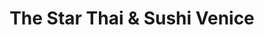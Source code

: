 ---
layout: place
title: "The Star Thai & Sushi Venice"
permalink: /florida/venice/the-star-thai-sushi-venice.html
stateAbbr: FL
stateName: Florida
cityName: Venice
seo:
  name: "The Star Thai & Sushi Venice"
  type: Restaurant
  links: null
description: "Looking for sushi in Venice, Florida? Check out The Star Thai & Sushi Venice for a delightful Japanese dining experience. Enjoy a variety of sushi and other ..."
place_id: ChIJ5WzPaalbw4gRJzVCdkZm9I4
photos:
  - name: >-
      places/ChIJ5WzPaalbw4gRJzVCdkZm9I4/photos/AeeoHcL9PxXRzEQ8ynhIavpKEWEjGXpYZJch0Qoz1oIv1vhtkxNtvt4ns6mk8dawbJ289I3qc5zRd2N92Ux6ZI521WEL-LRLVZU4liSdyuIMQ02kTiVn8WwyNxe8VZ_5plFlIHSFVTwodkLLds5yqv2UgCFpubbQO6SEZgnHVHUuKylgR5YxvPCa5vsUqKMneuugCh9_lr3j1hzzbK4YLVu-PnbJGaj97WFfNu9zKNcTt4uZim2zx_aX0fQ2k2k4_7A3YvSTDVaQAj3O8H_9foU19L7IyKSRS1t-_NbJZ8ZIr1fDXQ
    widthPx: 1213
    heightPx: 682
    authorAttributions:
      - displayName: The Star Thai & Sushi Venice
        uri: https://maps.google.com/maps/contrib/117956130345473778684
        photoUri: >-
          https://lh3.googleusercontent.com/a/ACg8ocIrBUlcCIzJpMuX06pqxnGKkyqegpIH6G7GM2QiBKf-66jFrg=s100-p-k-no-mo
    flagContentUri: >-
      https://www.google.com/local/imagery/report/?cb_client=maps_api_places.places_api&image_key=!1e10!2sAF1QipMy4WoQKDIEl3IuqeYPknlAS2CLJI5SgaBYpVm0&hl=en-US
    googleMapsUri: >-
      https://www.google.com/maps/place//data=!3m4!1e2!3m2!1sAF1QipMy4WoQKDIEl3IuqeYPknlAS2CLJI5SgaBYpVm0!2e10!4m2!3m1!1s0x88c35ba969cf6ce5:0x8ef4664676423527
  - name: >-
      places/ChIJ5WzPaalbw4gRJzVCdkZm9I4/photos/AeeoHcJAgmc1VAEaLsqFnie42OAdapnBYkvHgZR0e3dngSlXr4PKM4nBd996-5zYChHzb6eup-E-lO7Rt77Cvky-YjRb2gYnSU9LWel7aXgp5Sls5FqyKOXokCGq7YxBymatqap5EUs68wMtVwNiBOOvlUuBb4YK4Tf6hdW0lUtdvpBysyJ_nIaf7AYJv3lxvl80NZ1AU3XRyPNbguiKNlnUbzPxkGFfdnH49TApAzYAaZiGTzXv4vDQtSEP8tXNuTzfWD0WHyrB-lee3kMxH-R0k9Yuomw9hKLjXzZ5Av-jeWJVptOapgobSSBB-Iaj_MKnh1u3WXdKAcBmOyXlXKJ1Qy76CUiq-cPzbN44U9e6IjN43R8npnJB-ceIo1DmWXtjoQlHJ2PgD11xT7PPqzwXx0OYQWtivjpEUK0vUKnkcRckGWk
    widthPx: 4032
    heightPx: 3024
    authorAttributions:
      - displayName: Captain Pavel
        uri: https://maps.google.com/maps/contrib/100742574547060703813
        photoUri: >-
          https://lh3.googleusercontent.com/a-/ALV-UjWgBkS3qwVoxp7p3p3P_aJ9NeaNcXMLn-7Hbmvm1rR3bPjtQPjgWQ=s100-p-k-no-mo
    flagContentUri: >-
      https://www.google.com/local/imagery/report/?cb_client=maps_api_places.places_api&image_key=!1e10!2sCIHM0ogKEICAgICtzPfl7AE&hl=en-US
    googleMapsUri: >-
      https://www.google.com/maps/place//data=!3m4!1e2!3m2!1sCIHM0ogKEICAgICtzPfl7AE!2e10!4m2!3m1!1s0x88c35ba969cf6ce5:0x8ef4664676423527
  - name: >-
      places/ChIJ5WzPaalbw4gRJzVCdkZm9I4/photos/AeeoHcLYeu6GItIZHp9-pWM_XG8OWQZJ8oKQGeRVVG0jzucjlKSxokVeQB08NDdVh-2ZyQ4ZrHlcp9NFT2cPM3zVgeTu1EnOGvvpzDnjDDhBwWAL_2HVCh3f-bKxm3slmrNI3HaTPmwF1Y5x0z3j0yCS_vYX8EYN-yn4VF7LkOUlSh4vZFNeCQj8wcyrjT4T0IHxf3iqHVtKiKJVgeBd6q8u_vZWunstU_jdI7yNnbgWny-aeh5DCwwzXhP4UCAODIylGAueX8hi8RFYsi2eMcS4HzUJB2PUN0zVuUov3QNQdAiT1Xyxo76ZfTPE-Jsf85fQIVIU3yeSwI9h-CwrfKQPea5nX6CgE8iK_BlE2XXeylfFQCJnjzlBJBAKf_kJjcJddS13QJVpqpBs7KSnNHFyGwhKfxmSo9LL1UnJmLPXJm95_E8
    widthPx: 3024
    heightPx: 4032
    authorAttributions:
      - displayName: Vadim Pasyuk
        uri: https://maps.google.com/maps/contrib/117078277369406863501
        photoUri: >-
          https://lh3.googleusercontent.com/a-/ALV-UjVXr1zOz4CtKIo2uY5WXj5wqSDpEL0qLgGipZj8aNctTBewSOw=s100-p-k-no-mo
    flagContentUri: >-
      https://www.google.com/local/imagery/report/?cb_client=maps_api_places.places_api&image_key=!1e10!2sCIHM0ogKEICAgMCw1qaRgwE&hl=en-US
    googleMapsUri: >-
      https://www.google.com/maps/place//data=!3m4!1e2!3m2!1sCIHM0ogKEICAgMCw1qaRgwE!2e10!4m2!3m1!1s0x88c35ba969cf6ce5:0x8ef4664676423527
  - name: >-
      places/ChIJ5WzPaalbw4gRJzVCdkZm9I4/photos/AeeoHcKmrle0kpnYMXXBbVdxa9p1akNNuWDacjglkaZzT_vtDaPYMRbUJfOBhaBJT-mmhNcjnBcdMMU_IkypzFv58OzU3dMvmj9hyNgbSisFyBvSd5_tcA8-B0lrQB8MsrHyjHNk1Suh7xtVOcPF6Mbe1JtmFA8V_iSpVZoPM4GceLXrTFHJcQPOcf6UMqFz3DrJNUznEorUcg15RfjCsITpW1cWvXDFACHUIgH3WyY4ebkWuTZ_h7amZX6FykKqRcauKs9XkZrdYPsMlRjzkjB3N_svZv5mSCncRSocftoHlEs3y1Lbug92JZKXyJh3r1GHkBhJRCDIjYWklJLUfdFm2sSyhRtxL2mEvy4Z3SgaY67f0mMGVzVUXeIA5RrCZftPO3ykmDJAIuuyJmMxFuBgnnZd_uqZs1cLeUpcI_0Jj1Q
    widthPx: 4000
    heightPx: 3000
    authorAttributions:
      - displayName: Brian Eck
        uri: https://maps.google.com/maps/contrib/117634235340740856668
        photoUri: >-
          https://lh3.googleusercontent.com/a-/ALV-UjXzjEjJQcTzN1ollwieiI6CmAW4QSMg6YYhKuHfYLDAxH16ti-gHQ=s100-p-k-no-mo
    flagContentUri: >-
      https://www.google.com/local/imagery/report/?cb_client=maps_api_places.places_api&image_key=!1e10!2sCIHM0ogKEICAgIC7v6GxMw&hl=en-US
    googleMapsUri: >-
      https://www.google.com/maps/place//data=!3m4!1e2!3m2!1sCIHM0ogKEICAgIC7v6GxMw!2e10!4m2!3m1!1s0x88c35ba969cf6ce5:0x8ef4664676423527
  - name: >-
      places/ChIJ5WzPaalbw4gRJzVCdkZm9I4/photos/AeeoHcLJO-99JVjQnI6vpP3ia5q22ldG51hq5fbDNKO6VdZhgcOrABXn0oPcE6Px8duTG4xU_kSB072JUVvSxaqlO0PJWPCsHwPTT7NZB8MFz13QkE78MsBrgA9roiK0UEwzLP9QGbE_Sygo5AAnSChHF41sOxlj3eEJ-KNsVWn9fXKeVGnb5vzgdz-Q_OmqiWvX8kMqp27JG7wSg78zbV1vkF7kBG2l5ONhgrWI1kK5YH3-ARLemCeLcVo3IRl6WFT43yrSPaMgLzTUssEBqvoapmpCuRnf-fdS0ge3ZC3mw03uk-CbzPhI4n1MLhTSUYsSrnlOJni3kcdCidyBtqBrS-tvIWuwWmM6Ak6SLPVlOOf656fU3P-WoK-WLFiKWPbECBcmScYzlBwXNn184mhQZP1iUCen2M0ZkqYoORbAhUFhr6w
    widthPx: 2048
    heightPx: 1536
    authorAttributions:
      - displayName: Jennifer Perez
        uri: https://maps.google.com/maps/contrib/110896839990915267489
        photoUri: >-
          https://lh3.googleusercontent.com/a-/ALV-UjX5cdwicqC7EwjIgOJGnB8ftapIfzRS85NdjYXIGAhRRnh83XQ=s100-p-k-no-mo
    flagContentUri: >-
      https://www.google.com/local/imagery/report/?cb_client=maps_api_places.places_api&image_key=!1e10!2sCIHM0ogKEICAgMDgkPOc_gE&hl=en-US
    googleMapsUri: >-
      https://www.google.com/maps/place//data=!3m4!1e2!3m2!1sCIHM0ogKEICAgMDgkPOc_gE!2e10!4m2!3m1!1s0x88c35ba969cf6ce5:0x8ef4664676423527
  - name: >-
      places/ChIJ5WzPaalbw4gRJzVCdkZm9I4/photos/AeeoHcLdHOtDop6MIrdVr11pSvi4XOKHfj9kSGj-fVTyas6ytR5lU4UgeB_893mwMFdN5BAMbe6jlN_4G3Sgk4Ws9tF0TnoOL2UC1hpeM7WrKeSt0ipG2SUITz0UMek-jJ9vp5mIfYMw3ljAROI09K8nLlMjEmdLwb5i2HW4Qk3TZb0K2S_hb8dGVPuZYsMZ7l-mIAqaab9NuGePJidMNsfYrvrinPZZ6OxtlwvYxIwAPYhBM6qPfU2tGkgT3wjR46xLi4fDa1CWPtytXZA8phK1r1nWN9YpxltONnir8aZj5Xh2ewiU2H3YrEO0AaSzl__noTCMvCIjuQS-c2BQXqhd6luBot5OZtIUgfsxLcLSwuDXN5Bxvpl1CskpZiQLKaUo4r0ZIqZtWmesbzhLZuZV8yl4s7_Cl3AgNaHXgbuqT8zKfg
    widthPx: 3600
    heightPx: 4800
    authorAttributions:
      - displayName: Teresa Odden
        uri: https://maps.google.com/maps/contrib/111579723061112060179
        photoUri: >-
          https://lh3.googleusercontent.com/a-/ALV-UjV-OR83nY00OL2bQtjKR-GBHSF5-FfIwABbIvCREaVTpSOvXrgA=s100-p-k-no-mo
    flagContentUri: >-
      https://www.google.com/local/imagery/report/?cb_client=maps_api_places.places_api&image_key=!1e10!2sCIHM0ogKEICAgMCAiuvlEQ&hl=en-US
    googleMapsUri: >-
      https://www.google.com/maps/place//data=!3m4!1e2!3m2!1sCIHM0ogKEICAgMCAiuvlEQ!2e10!4m2!3m1!1s0x88c35ba969cf6ce5:0x8ef4664676423527
  - name: >-
      places/ChIJ5WzPaalbw4gRJzVCdkZm9I4/photos/AeeoHcLc4Y45lTTgTcHxYuLI7TowwOuDEFOtu2Jg87_TBsqkNY5XnfwC0Rbcj8CzeahBTnwi8eTtmD3FWxJFLA2Lv_ztZQFaHHf7V0AZHIF8yg4Mf77wXoDLsb3jaMVmG8p3M3YosnfO68CqX_yQMR6xJwE3Fbi8em2Pl7UJPGNZrZGYEEK4i_TjSJvYABOlomIdiX6vZNKpRGOMLrymmH0BGgSn42HYFbBZWSPwN6D6_talchLVv0eph_LQTmEXhZCF3ibSGlQmxLQ0jLAP6XN1E3q9LClAGbZUnpBcIlwNUKgRNot0AtXLQnAEmLmjB1BwOsLX0Xkj9TJ_LAnfpLRPu1nNpWUyIf2D3pFTnc4DbNCz7GyNWZvNoMm29Nfp2Gj3LO4_AK7nKJgXDTHM8bdy4dva13VDlaT0NV8WtrBh2HHOrBc
    widthPx: 4000
    heightPx: 3000
    authorAttributions:
      - displayName: Jennifer Perez
        uri: https://maps.google.com/maps/contrib/110896839990915267489
        photoUri: >-
          https://lh3.googleusercontent.com/a-/ALV-UjX5cdwicqC7EwjIgOJGnB8ftapIfzRS85NdjYXIGAhRRnh83XQ=s100-p-k-no-mo
    flagContentUri: >-
      https://www.google.com/local/imagery/report/?cb_client=maps_api_places.places_api&image_key=!1e10!2sCIHM0ogKEICAgMDgkPOcgQE&hl=en-US
    googleMapsUri: >-
      https://www.google.com/maps/place//data=!3m4!1e2!3m2!1sCIHM0ogKEICAgMDgkPOcgQE!2e10!4m2!3m1!1s0x88c35ba969cf6ce5:0x8ef4664676423527
  - name: >-
      places/ChIJ5WzPaalbw4gRJzVCdkZm9I4/photos/AeeoHcKcpZri1PXmsxF4ox-W1V1QISgCObAszARtGvy49JXR5SpjZLdf6QDlGxdImOROUN175p9xMRW_JmEgVuFV38Bq1D5K0L1gZ91mMYSmKvt5bmP79CPflAb7RHp6YNI0Bgyz9cs6edipe5iOeEL0FKLuatoJRWpElJ1GCcZrorvul6qs3-P0rgpBbZVEQs4oiUPGOMqiM2CRG8RIKCb8q63uOlsTEE9RKaiHaoI297hw8tImGYtZYMTq1FooWCwwUqQmL2OEZb3xRN3DMV__8CL5bAA84LAuHo9JnDjLUhRmhKri1V-Jm4tswn6LitTLH7tYPbbE2VcfmDxpfhSTGiyhx4Dd5KuHx8ziCEC90XLkUAP4JdRxCR9CJlxvtrFdyoJgKiX7aDEg9Z5okaIakQ2m_MCUQYxyg1YucinxyOmQiQ
    widthPx: 3024
    heightPx: 4032
    authorAttributions:
      - displayName: su clavelito
        uri: https://maps.google.com/maps/contrib/104676702365222286390
        photoUri: >-
          https://lh3.googleusercontent.com/a-/ALV-UjXYmgETyY2xblC90QBXskmnDw-7ZZ5jgnt263oyT82CS49K0X3K=s100-p-k-no-mo
    flagContentUri: >-
      https://www.google.com/local/imagery/report/?cb_client=maps_api_places.places_api&image_key=!1e10!2sCIHM0ogKEICAgIDHof_-fA&hl=en-US
    googleMapsUri: >-
      https://www.google.com/maps/place//data=!3m4!1e2!3m2!1sCIHM0ogKEICAgIDHof_-fA!2e10!4m2!3m1!1s0x88c35ba969cf6ce5:0x8ef4664676423527
  - name: >-
      places/ChIJ5WzPaalbw4gRJzVCdkZm9I4/photos/AeeoHcIeBBxm6F7DXnXUBwhANn_UePE640MuAbZyH2OcwjkerRcPoQW2W3_Ufpg2zNxwf29LMyPT8FDPOwOWz1f8iQo93SE8saR2G_yoPoCK8SRi9r7Vj4eSMyYDlsA9LuKgj9erprk2SjuRtmG0RLWYoMg3HIdS1fLjL0BHzDpCTi6fRbTnGxyan8zqUUQKt5XvN9uR1yWJffXte3YOOECFav-mF84AcwlqwVPwcMfeUdOyvzcUOn-tQcTQX-prOBDFiZNKEwcWKeNrOTJNeyOW83EMakAOHnmJLBuA9W8bohVXnouqCYLOyQ2OYMcyA0CxP29ECCaLLi1TJob119dCrVGDi5kV7gznACVJ9RqFbmLwY4Y59LuGJkcw5qxXxlt3RREnYc43H1VYydp79Xt8iWLnrsIqzH6TQyS_404GxsWsBr25
    widthPx: 3600
    heightPx: 4800
    authorAttributions:
      - displayName: Teresa Odden
        uri: https://maps.google.com/maps/contrib/111579723061112060179
        photoUri: >-
          https://lh3.googleusercontent.com/a-/ALV-UjV-OR83nY00OL2bQtjKR-GBHSF5-FfIwABbIvCREaVTpSOvXrgA=s100-p-k-no-mo
    flagContentUri: >-
      https://www.google.com/local/imagery/report/?cb_client=maps_api_places.places_api&image_key=!1e10!2sCIHM0ogKEICAgMCAiuvl4QE&hl=en-US
    googleMapsUri: >-
      https://www.google.com/maps/place//data=!3m4!1e2!3m2!1sCIHM0ogKEICAgMCAiuvl4QE!2e10!4m2!3m1!1s0x88c35ba969cf6ce5:0x8ef4664676423527
  - name: >-
      places/ChIJ5WzPaalbw4gRJzVCdkZm9I4/photos/AeeoHcJ6rcWQhPuA7cpCoFy8ouSqoHt7uH23jfQZ3LYJWHZp6hy4v_7ekzb7yR9xia9UW9d1WN9zIBk7axyyqInA7eb8Ksz6L7cZs7t_2O3Oyosc0dScFiOABTFDXZa7xLrH2sfodRFAqHLDoCdp2wZhmSPm355sFV18HVPdgjnEgBbMzbi8rXNueURCEfFMNzd6SxKCXCCANDPiXBlmYHKxIGPaco7_D4DoyLfCNlCIfthuUNX0CXcFd2jPNn2S1EZOl9sQhrrVnYbPxek9goaIPEOTAbywJQe33ISgupkxmbYQbOK3hJlgyGvIhC1NLUDe7u9K-mLckgovZY-8y6YDTuYsSOH4xpWQRLWXdAqHCDRX7sUqjFV0ki1DbfmuNP9lEeftL3i_iURwK_9rs7hG8p_l3AUZfiZ7Jmr_jOFUFUQ
    widthPx: 4080
    heightPx: 3072
    authorAttributions:
      - displayName: Olena Guidry
        uri: https://maps.google.com/maps/contrib/110493764519276915643
        photoUri: >-
          https://lh3.googleusercontent.com/a-/ALV-UjWe1eRudIj7eWFbeAY1qjDVLAlvMvFHRsb4vUe7oDEhxdSneURU=s100-p-k-no-mo
    flagContentUri: >-
      https://www.google.com/local/imagery/report/?cb_client=maps_api_places.places_api&image_key=!1e10!2sCIHM0ogKEICAgID-8YLPUA&hl=en-US
    googleMapsUri: >-
      https://www.google.com/maps/place//data=!3m4!1e2!3m2!1sCIHM0ogKEICAgID-8YLPUA!2e10!4m2!3m1!1s0x88c35ba969cf6ce5:0x8ef4664676423527
address: 533 U.S. 41 Bypass N, Venice, FL 34285, USA
street: 533 U.S. 41 Bypass N
city: Venice
state: FL
zip: '34285'
country: USA
neighborhood: null
latitude: '27.106397'
longitude: '-82.439079'
accessibility_options:
  wheelchairAccessibleParking: true
  wheelchairAccessibleEntrance: true
  wheelchairAccessibleRestroom: true
  wheelchairAccessibleSeating: true
business_status: OPERATIONAL
name: The Star Thai & Sushi Venice
google_maps_links:
  directionsUri: >-
    https://www.google.com/maps/dir//''/data=!4m7!4m6!1m1!4e2!1m2!1m1!1s0x88c35ba969cf6ce5:0x8ef4664676423527!3e0
  placeUri: https://maps.google.com/?cid=10300970700520961319
  writeAReviewUri: >-
    https://www.google.com/maps/place//data=!4m3!3m2!1s0x88c35ba969cf6ce5:0x8ef4664676423527!12e1
  reviewsUri: >-
    https://www.google.com/maps/place//data=!4m4!3m3!1s0x88c35ba969cf6ce5:0x8ef4664676423527!9m1!1b1
  photosUri: >-
    https://www.google.com/maps/place//data=!4m3!3m2!1s0x88c35ba969cf6ce5:0x8ef4664676423527!10e5
primary_type: Thai Restaurant
opening_hours:
  regular: null
  current: null
secondary_opening_hours:
  regular:
    weekdayDescriptions: null
    type: null
  current:
    weekdayDescriptions: null
    type: null
phone: null
price_level: null
price_range: null
rating: null
rating_count: 0
website: null
reviews: null
parking_options: null
payment_options: null
allow_dogs: null
curbside_pickup: null
delivery: null
dine_in: null
good_for_children: null
good_for_groups: null
good_for_sports: null
live_music: null
menu_for_children: null
outdoor_seating: null
reservable: null
restroom: null
serves_beer: null
serves_breakfast: null
serves_brunch: null
serves_cocktails: null
serves_coffee: null
serves_dinner: null
serves_dessert: null
serves_lunch: null
serves_vegetarian_food: null
serves_wine: null
takeout: null
summary: null

---